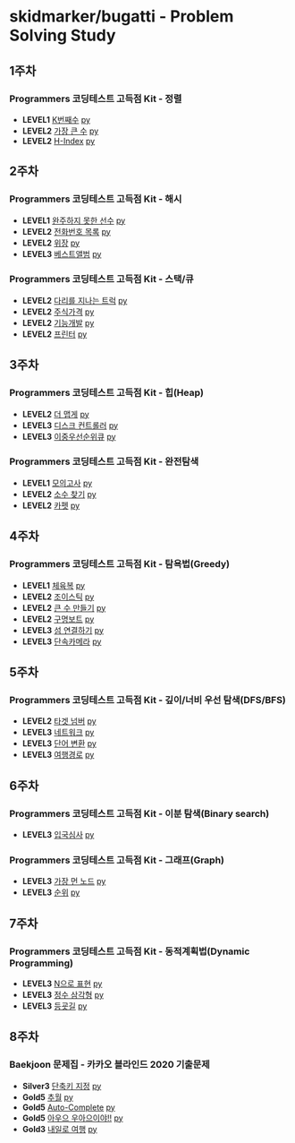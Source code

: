 # skidmarker/bugatti - Problem Solving Study

## 1주차

### Programmers 코딩테스트 고득점 Kit - 정렬

- **LEVEL1** [K번째수](https://programmers.co.kr/learn/courses/30/lessons/42748) [py](./sort/42748.py)
- **LEVEL2** [가장 큰 수](https://programmers.co.kr/learn/courses/30/lessons/42746) [py](./sort/42746.py)
- **LEVEL2** [H-Index](https://programmers.co.kr/learn/courses/30/lessons/42747) [py](./sort/42747.py)

## 2주차

### Programmers 코딩테스트 고득점 Kit - 해시

- **LEVEL1** [완주하지 못한 선수](https://programmers.co.kr/learn/courses/30/lessons/42576) [py](./hash/42576.py)
- **LEVEL2** [전화번호 목록](https://programmers.co.kr/learn/courses/30/lessons/42577) [py](./hash/42577.py)
- **LEVEL2** [위장](https://programmers.co.kr/learn/courses/30/lessons/42578) [py](./hash/42578.py)
- **LEVEL3** [베스트앨범](https://programmers.co.kr/learn/courses/30/lessons/42579) [py](./hash/42579.py)

### Programmers 코딩테스트 고득점 Kit - 스택/큐

- **LEVEL2** [다리를 지나는 트럭](https://programmers.co.kr/learn/courses/30/lessons/42583) [py](./stack+queue/42583.py)
- **LEVEL2** [주식가격](https://programmers.co.kr/learn/courses/30/lessons/42584) [py](./stack+queue/42584.py)
- **LEVEL2** [기능개발](https://programmers.co.kr/learn/courses/30/lessons/42586) [py](./stack+queue/42586.py)
- **LEVEL2** [프린터](https://programmers.co.kr/learn/courses/30/lessons/42587) [py](./stack+queue/42587.py)

## 3주차

### Programmers 코딩테스트 고득점 Kit - 힙(Heap)

- **LEVEL2** [더 맵게](https://programmers.co.kr/learn/courses/30/lessons/42626) [py](./heap/42626.py)
- **LEVEL3** [디스크 컨트롤러](https://programmers.co.kr/learn/courses/30/lessons/42627) [py](./heap/42627.py)
- **LEVEL3** [이중우선순위큐](https://programmers.co.kr/learn/courses/30/lessons/42628) [py](./heap/42628.py)

### Programmers 코딩테스트 고득점 Kit - 완전탐색

- **LEVEL1** [모의고사](https://programmers.co.kr/learn/courses/30/lessons/42840) [py](./brute-force/42840.py)
- **LEVEL2** [소수 찾기](https://programmers.co.kr/learn/courses/30/lessons/42839) [py](./brute-force/42839.py)
- **LEVEL2** [카펫](https://programmers.co.kr/learn/courses/30/lessons/42842) [py](./brute-force/42842.py)

## 4주차

### Programmers 코딩테스트 고득점 Kit - 탐욕법(Greedy)

- **LEVEL1** [체육복](https://programmers.co.kr/learn/courses/30/lessons/42862) [py](./greedy/42862.py)
- **LEVEL2** [조이스틱](https://programmers.co.kr/learn/courses/30/lessons/42860) [py](./greedy/42860.py)
- **LEVEL2** [큰 수 만들기](https://programmers.co.kr/learn/courses/30/lessons/42883) [py](./greedy/42883.py)
- **LEVEL2** [구명보트](https://programmers.co.kr/learn/courses/30/lessons/42885) [py](./greedy/42885.py)
- **LEVEL3** [섬 연결하기](https://programmers.co.kr/learn/courses/30/lessons/42861) [py](./greedy/42861.py)
- **LEVEL3** [단속카메라](https://programmers.co.kr/learn/courses/30/lessons/42884) [py](./greedy/42884.py)

## 5주차

### Programmers 코딩테스트 고득점 Kit - 깊이/너비 우선 탐색(DFS/BFS)

- **LEVEL2** [타겟 넘버](https://programmers.co.kr/learn/courses/30/lessons/43165) [py](./dfs+bfs/타겟_넘버.py)
- **LEVEL3** [네트워크](https://programmers.co.kr/learn/courses/30/lessons/43162) [py](./dfs+bfs/네트워크.py)
- **LEVEL3** [단어 변환](https://programmers.co.kr/learn/courses/30/lessons/43163) [py](./dfs+bfs/단어_변환.py)
- **LEVEL3** [여행경로](https://programmers.co.kr/learn/courses/30/lessons/43164) [py](./dfs+bfs/여행경로.py)

## 6주차

### Programmers 코딩테스트 고득점 Kit - 이분 탐색(Binary search)

- **LEVEL3** [입국심사](https://programmers.co.kr/learn/courses/30/lessons/43238) [py](./binary-search/입국심사.py)

### Programmers 코딩테스트 고득점 Kit - 그래프(Graph)

- **LEVEL3** [가장 먼 노드](https://programmers.co.kr/learn/courses/30/lessons/49189) [py](./graph/가장_먼_노드.py)
- **LEVEL3** [순위](https://programmers.co.kr/learn/courses/30/lessons/49191) [py](./graph/순위.py)

## 7주차

### Programmers 코딩테스트 고득점 Kit - 동적계획법(Dynamic Programming)

- **LEVEL3** [N으로 표현](https://programmers.co.kr/learn/courses/30/lessons/42895) [py](./dp/N으로_표현.py)
- **LEVEL3** [정수 삼각형](https://programmers.co.kr/learn/courses/30/lessons/43105) [py](./dp/정수_삼각형.py)
- **LEVEL3** [등굣길](https://programmers.co.kr/learn/courses/30/lessons/42898) [py](./dp/등굣깃.py)

## 8주차

### Baekjoon 문제집 - 카카오 블라인드 2020 기출문제

- **Silver3** [단축키 지정](https://www.acmicpc.net/problem/1283) [py](./8주차/단축키_지정.py)
- **Gold5** [추월](https://www.acmicpc.net/problem/2002) [py](./8주차/추월.py)
- **Gold5** [Auto-Complete](https://www.acmicpc.net/problem/9991) [py](./8주차/Auto-Complete.py)
- **Gold5** [아우으 우아으이야!!](https://www.acmicpc.net/problem/15922) [py](./8주차/아우으_우아으이야.py)
- **Gold3** [내일로 여행](https://www.acmicpc.net/problem/13168) [py](./8주차/내일로_여행.py)
